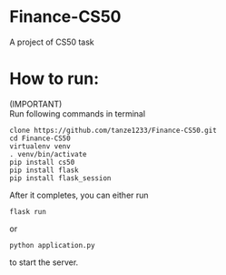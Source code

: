 # Finance-CS50
A project of CS50 task

# How to run:

(IMPORTANT)  
Run following commands in terminal  
```
clone https://github.com/tanze1233/Finance-CS50.git  
cd Finance-CS50  
virtualenv venv  
. venv/bin/activate  
pip install cs50  
pip install flask  
pip install flask_session  
```
  
  
After it completes, you can either run  
```
flask run  
```
or  
```
python application.py  
```
to start the server.
